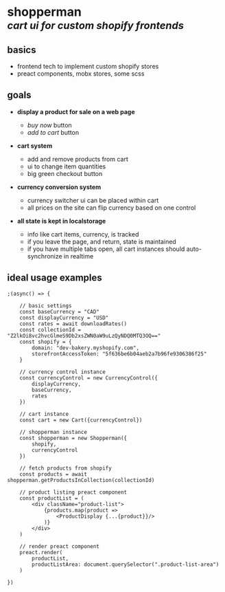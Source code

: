 
# **shopperman** <br/> <em><small>cart ui for custom shopify frontends</small></em>

## basics

- frontend tech to implement custom shopify stores
- preact components, mobx stores, some scss

## goals

- **display a product for sale on a web page**
	- *buy now* button
	- *add to cart* button

- **cart system**
	- add and remove products from cart
	- ui to change item quantities
	- big green checkout button

- **currency conversion system**
	- currency switcher ui can be placed within cart
	- all prices on the site can flip currency based on one control

- **all state is kept in localstorage**
	- info like cart items, currency, is tracked
	- if you leave the page, and return, state is maintained
	- if you have multiple tabs open, all cart instances should auto-synchronize in realtime

## ideal usage examples

```tsx
;(async() => {

	// basic settings
	const baseCurrency = "CAD"
	const displayCurrency = "USD"
	const rates = await downloadRates()
	const collectionId = "Z2lkOi8vc2hvcGlmeS9Db2xsZWN0aW9uLzQyNDQ0MTQ3OQ=="
	const shopify = {
		domain: "dev-bakery.myshopify.com",
		storefrontAccessToken: "5f636be6b04aeb2a7b96fe9306386f25"
	}

	// currency control instance
	const currencyControl = new CurrencyControl({
		displayCurrency,
		baseCurrency,
		rates
	})

	// cart instance
	const cart = new Cart({currencyControl})

	// shopperman instance
	const shopperman = new Shopperman({
		shopify,
		currencyControl
	})

	// fetch products from shopify
	const products = await shopperman.getProductsInCollection(collectionId)

	// product listing preact component
	const productList = (
		<div className="product-list">
			{products.map(product =>
				<ProductDisplay {...{product}}/>
			)}
		</div>
	)

	// render preact component
	preact.render(
		productList,
		productListArea: document.querySelector(".product-list-area")
	)

})
```
